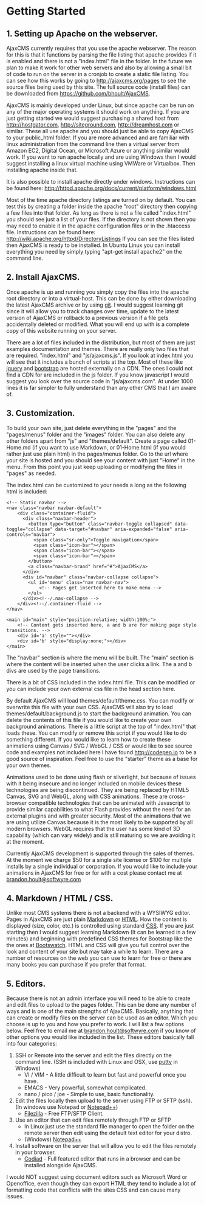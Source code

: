 # Getting Started

## 1. Setting up Apache on the webserver.
AjaxCMS currently requires that you use the apache webserver.  The reason for this is that it functions by parsing the file listing that apache provides if it is enabled and there is not a "index.html" file in the folder.  In the future we plan to make it work for other web servers and also by allowing a small bit of code to run on the server in a cronjob to create a static file listing.  You can see how this works by going to http://ajaxcms.org/pages to see the source files being used by this site. The full source code (install files) can be downloaded from https://github.com/bhoult/AjaxCMS.

AjaxCMS is mainly developed under Linux, but since apache can be run on any of the major operating systems it should work on anything.  If you are just getting started we would suggest purchasing a shared host from http://hostgator.com, http://siteground.com, http://dreamhost.com or similar.  These all use apache and you should just be able to copy AjaxCMS to your public_html folder.  If you are more advanced and are familiar with linux administration from the command line then a virtual server from Amazon EC2, Digital Ocean, or Microsoft Azure or anything similar would work.  If you want to run apache locally and are using Windows then I would suggest installing a linux virtual machine using VMWare or Virtualbox.  Then installing apache inside that.

It is also possible to install apache directly under windows.  Instructions can be found here: http://httpd.apache.org/docs/current/platform/windows.html

Most of the time apache directory listings are turned on by default.  You can test this by creating a folder inside the apache "root" directory then copying a few files into that folder.  As long as there is not a file called "index.html" you should see just a list of your files.  If the directory is not shown then you may need to enable it in the apache configuration files or in the .htaccess file.  Instructions can be found here: http://wiki.apache.org/httpd/DirectoryListings If you can see the files listed then AjaxCMS is ready to be installed.  In Ubuntu Linux you can install everything you need by simply typing "apt-get install apache2" on the command line.

## 2. Install AjaxCMS.
Once apache is up and running you simply copy the files into the apache root directory or into a virtual-host.  This can be done by either downloading the latest AjaxCMS archive or by using [git](https://git-scm.com/). I would suggest learning git since it will allow you to track changes over time, update to the latest version of AjaxCMS or rollback to a previous version if a file gets accidentally deleted or modified.  What you will end up with is a complete copy of this website running on your server.

There are a lot of files included in the distribution, but most of them are just examples documentation and themes.  There are really only two files that are required.  "index.html" and "js/ajaxcms.js".  If you look at index.html you will see that it includes a bunch of scripts at the top.  Most of these like [jquery](https://jquery.com/) and [bootstrap](http://getbootstrap.com/) are hosted externally on a CDN.  The ones I could not find a CDN for are included in the js folder.  If you know javascript I would suggest you look over the source code in "js/ajaxcms.com".  At under 1000 lines it is far simpler to fully understand than any other CMS that I am aware of.

## 3. Customization.
To build your own site, just delete everything in the "pages" and the "pages/menus" folder and the "images" folder.  You can also delete any other folders apart from "js" and "themes/default". Create a page called 01-Home.md (if you want to use Markdown, or 01-Home.html (if you would rather just use plain html) in the pages/menus folder.  Go to the url where your site is hosted and you should see your content with just "Home" in the menu.  From this point you just keep uploading or modifying the files in "pages" as needed.

The index.html can be customized to your needs a long as the following html is included:
```
<!-- Static navbar -->
<nav class="navbar navbar-default">
	<div class="container-fluid">
	  <div class="navbar-header">
	    <button type="button" class="navbar-toggle collapsed" data-toggle="collapse" data-target="#navbar" aria-expanded="false" aria-controls="navbar">
	      <span class="sr-only">Toggle navigation</span>
	      <span class="icon-bar"></span>
	      <span class="icon-bar"></span>
	      <span class="icon-bar"></span>
	    </button>
	    <a class="navbar-brand" href="#">AjaxCMS</a>
	  </div>
	  <div id="navbar" class="navbar-collapse collapse">
	    <ul id='menu' class="nav navbar-nav">
	    	<!-- Pages get inserted here to make menu -->
	    </ul>
	  </div><!--/.nav-collapse -->
	</div><!--/.container-fluid -->
</nav>

<main id="main" style="position:relative; width:100%;">
	<!-- Content gets inserted here, a and b are for making page style transitions. -->
	<div id='a' style=""></div>
	<div id='b' style="display:none;"></div>
</main>
```

The "navbar" section is where the menu will be built.  The "main" section is where the content will be inserted when the user clicks a link. The a and b divs are used by the page transitions. 

There is a bit of CSS included in the index.html file.  This can be modified or you can include your own external css file in the head section here.

By default AjaxCMS will load themes/default/theme.css.  You can modify or overwrite this file with your own CSS.  AjaxCMS will also try to load themes/default/background.js to start the background animation. You can delete the contents of this file if you would like to create your own background animations.  There is a little script at the top of "index.html" that loads these.  You can modify or remove this script if you would like to do something different. If you would like to learn how to create these animations using Canvas / SVG / WebGL / CSS or would like to see source code and examples not included here I have found http://codepen.io to be a good source of inspiration.  Feel free to use the "starter" theme as a base for your own themes.

Animations used to be done using flash or silverlight, but because of issues with it being insecure and no longer included on mobile devices these technologies are being discontinued.  They are being replaced by HTML5 Canvas, SVG and WebGL, along with CSS animations.  These are cross-browser compatible technologies that can be animated with Javascript to provide similar capabilities to what Flash provides without the need for an external plugins and with greater security.  Most of the animations that we are using utilize Canvas because it is the most likely to be supported by all modern browsers.  WebGL requires that the user has some kind of 3D capability (which can vary widely) and is still maturing so we are avoiding it at the moment.

Currently AjaxCMS development is supported through the sales of themes.  At the moment we charge $50 for a single site license or $100 for multiple installs by a single individual or corporation. If you would like to include your animations in AjaxCMS for free or for with a cost please contact me at <brandon.hoult@softwyre.com>

## 4. Markdown / HTML / CSS.
Unlike most CMS systems there is not a backend with a WYSIWYG editor.  Pages in AjaxCMS are just plain [Markdown](https://guides.github.com/features/mastering-markdown/) or [HTML](http://www.w3schools.com/html/default.asp). How the content is displayed (size, color, etc.) is controlled using standard [CSS](http://www.w3schools.com/css/default.asp). If you are just starting then I would suggest learning Markdown (It can be learned in a few minutes) and beginning with predefined CSS themes for Bootstrap like the the ones at [Bootswatch](https://bootswatch.com/). HTML and CSS will give you full control over the look and content of your site but may take a while to learn.  There are a number of resources on the web you can use to learn for free or there are many books you can purchase if you prefer that format.

## 5. Editors.
Because there is not an admin interface you will need to be able to create and edit files to upload to the pages folder.  This can be done any number of ways and is one of the main strengths of AjaxCMS.  Basically, anything that can create or modify files on the server can be used as an editor.  Which you choose is up to you and how you prefer to work.  I will list a few options below.  Feel free to email me at <brandon.hoult@softwyre.com> if you know of other options you would like included in the list. These editors basically fall into four categories:

1. SSH or Remote into the server and edit the files directly on the command line. (SSH is included with Linux and OSX, use [putty](http://www.putty.org/) in Windows)
	* VI / VIM - A little difficult to learn but fast and powerful once you have.
	* EMACS - Very powerful, somewhat complicated.
	* nano / pico / joe - Simple to use, basic functionality.
2. Edit the files locally then upload to the server using FTP or SFTP (ssh). (In windows use Notepad or [Notepad++](https://notepad-plus-plus.org/))
	* [Filezilla](https://filezilla-project.org/) - Free FTP/SFTP Client.
3. Use an editor that can edit files remotely through FTP or SFTP
	* In Linux just use the standard file manager to open the folder on the remote server then edit using the default text editor for your distro.
	* (Windows) [Notepad++](https://notepad-plus-plus.org/)
4. Install software on the server that will allow you to edit the files remotely in your browser.
	* [Codiad](http://codiad.com/) - Full featured editor that runs in a browser and can be installed alongside AjaxCMS.

I would NOT suggest using document editors such as Microsoft Word or Openoffice, even though they can export HTML they tend to include a lot of formatting code that conflicts with the sites CSS and can cause many issues.